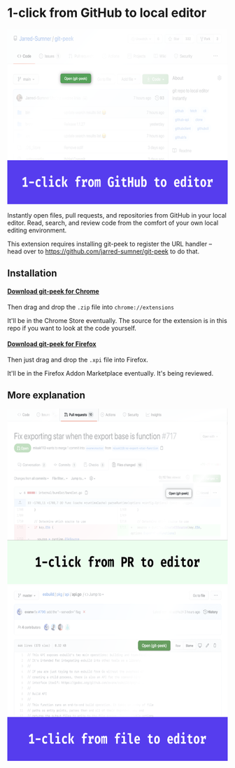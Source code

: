 # 1-click from GitHub to local editor

<a href="https://github.com/Jarred-Sumner/1-click-from-github-to-editor/releases/download/v0/git-peek-chrome-extension.zip"><img src="./screenshot-1.png" height=400 /></a>

Instantly open files, pull requests, and repositories from GitHub in your local editor. Read, search, and review code from the comfort of your own local editing environment.

This extension requires installing git-peek to register the URL handler – head over to https://github.com/jarred-sumner/git-peek to do that.

## Installation

#### [Download git-peek for Chrome](https://github.com/Jarred-Sumner/1-click-from-github-to-editor/releases/download/1.0/chrome-extension-git-peek.zip)

Then drag and drop the `.zip` file into `chrome://extensions`

It'll be in the Chrome Store eventually. The source for the extension is in this repo if you want to look at the code yourself.

#### [Download git-peek for Firefox](https://github.com/Jarred-Sumner/1-click-from-github-to-editor/releases/download/1.0/firefox-addon-git-peek.xpi)

Then just drag and drop the `.xpi` file into Firefox.

It'll be in the Firefox Addon Marketplace eventually. It's being reviewed.

## More explanation

<img src="./screenshot-2.png" height=400 />
<img src="./screenshot-3.png" height=400 />
